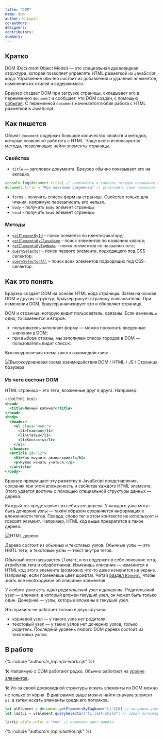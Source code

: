 ```yaml
---
title: "DOM"
name: dom
author: N_Lopin
co-authors:
designers:
contributors:
summary:
---
```


## Кратко

DOM (Document Object Model) — это специальная древовидная структура, которая позволяет управлять HTML разметкой из JavaScript кода. Управление обычно состоит из добавления и удаления элементов, изменения их стилей и содержимого.

Браузер создает DOM при загрузке страницы, складывает его в переменную `document` и сообщает, что DOM создан, с помощью [события](/js/doka/events/). С переменной `document` начинается любая работа с HTML разметкой в JavaScript.

## Как пишется

Объект `document` содержит большое количество свойств и методов, которые позволяют работать с HTML. Чаще всего используются методы, позволяющие найти элементы страницы.

### Свойства

- `title` — заголовок документа. Браузер обычно показывает его на вкладке.

```jsx
console.log(document.title) // напечатать в консоль текущее называние старницы
document.title = "Мое название документа" // установить свое название
```

- `forms` - получить список форм на странице. Свойство только для чтения, напрямую перезаписать его нельзя.
- `body` - получить `body` элемент страницы
- `head` - получить `head` элемент страницы

### Методы

- [`getElementById`](/js/doka/getelementbyid/) – поиск элемента по идентификатору;
- [`getElementsByClassName`](/js/doka/getelementsbyclassname/) – поиск элементов по названию класса;
- [`getElementsByTagName`](/js/doka/getelementsbytagname/) – поиск элементов по названию тега;
- [`querySelector`](/js/doka/query-selector/) – поиск первого элемента, подходящего под CSS-селектор;
- [`querySelectorAll`](/js/doka/query-selector-all/) – поиск всех элементов подходящих под CSS-селектор.

## Как это понять

Браузер создает DOM на основе HTML кода страницы. Затем на основе DOM и других структур, браузер рисует страницу пользователю. При изменении DOM, браузер анализирует это и обновляет страницу.

DOM и страница, которую видит пользователь, связаны. Если изменишь одно, то изменится и второе:

- пользователь заполняет форму — можно прочитать введенные значения в DOM;
- при выборе страны, мы заполняем список городов в DOM — пользователь видит список.

Высокоуровневая схема такого взаимодействия:

![Высокоуровневая схема взаимодействия DOM / HTML / JS / Страница браузера](/assets/images/posts/dom/DOM_01.png)

### Из чего состоит DOM

HTML страница – это теги, вложенные друг в друга. Например:

```jsx
<!DOCTYPE html>
<head>
  <title>Личный кабинет</title>
</head>
<body>
  <header>
    <ul class="menu">
      <li>Главная</li>
      <li>Статьи</li>
      <li>Контакты</li>
    </ul>
  </header>
  <article id="12">
    <h1>Как выучить джаваскрипт?</h1>
    <p>Нужно начать учиться.</p>
  </article>
</body>
```

Браузер превращает эту разметку в JavaScript представление, сохраняя при этом вложенность и свойства каждого HTML элемента. Этого удается достичь с помощью специальной структуры данных — дерева.

Каждый тег представляет из себя узел дерева. У каждого узла могут быть дочерние узлы — таким образом сохраняется информация о вложенности тегов. Правда, слово тег в этом контексте не используют и говорят _элемент_. Например, HTML код выше превратится в такое дерево:

![HTML дерево](/assets/images/posts/dom/DOM_02.png)

Дерево состоит из обычных и текстовых узлов. Обычные узлы — это HMTL теги, а текстовые узлы — текст внутри тегов.

Обычный узел называется `Element`, и он содержит в себе описание тега, атрибутов тега и обработчиков. Изменишь описание — изменится и HTML код этого элемента (возможно что-то даже изменится на экране. Например, если поменяешь цвет шрифта). Читай [раздел `Element`](/js/doka/element/), чтобы знать все необходимое об описании элементов.

_У любого узла есть один родительский узел и дочерние_. Родительский узел — элемент, в который вложен текущий узел, он может быть только один. Дочерние — узлы, которые вложены в текущий узел.

Это правило не работает только в двух случаях:

- корневой узел — у такого узла нет родителя;
- текстовый узел — у таких узлов нет дочерних узлов, только родитель. Последний уровень любого DOM дерева состоит из текстовых узлов.

## В работе

{% include "authors/n_lopin/in-work.njk" %}

🛠 Напрямую с DOM работают редко. Обычно работают на [уровне элементов](/js/doka/element/).

🛠 Из-за своей древовидной структуры искать элементы по DOM можно не только от корня. В диаграмме выше можно найти сначала элемент `ul`, а затем искать элементы среди его потомков.

```jsx
let ulElement = document.getElementsByTagName("ul")[0] // получили узел ul
let lastLi = ulElement.querySelector("li:last-child") // среди потомков ul нашли последний li

lastLi.style.color = "red" // поменяли цвет шрифта
```

{% include "authors/n_lopin/author.njk" %}

